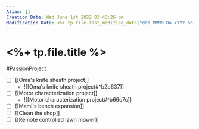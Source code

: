 ```yaml
---
Alias: []
Creation Date: Wed June 1st 2022 03:43:26 pm 
Modification Date: <%+ tp.file.last_modified_date("ddd MMMM Do YYYY hh:mm:ss a") %>
---
```

# <%+ tp.file.title %>
#PassionProject

- [ ] [[Oma's knife sheath project]]
	- ![[Oma's knife sheath project#^b2b637]]
- [ ] [[Motor characterization project]]
	- ![[Motor characterization project#^b66c7c]]
- [ ] [[Mami's bench expansion]]
- [ ] [[Clean the shop]]
- [ ] [[Remote controlled lawn mower]]